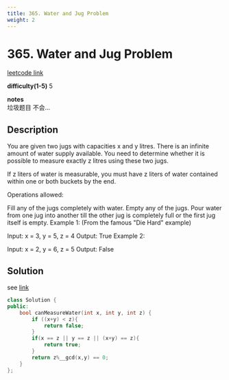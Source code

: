 ```yaml
---
title: 365. Water and Jug Problem
weight: 2
---
```

# 365. Water and Jug Problem

[leetcode link](https://leetcode.com/problems/water-and-jug-problem/)

**difficulty(1-5)** 
5

**notes**   
垃圾题目 不会...

## Description

You are given two jugs with capacities x and y litres. There is an infinite amount of water supply available. You need to determine whether it is possible to measure exactly z litres using these two jugs.

If z liters of water is measurable, you must have z liters of water contained within one or both buckets by the end.

Operations allowed:

Fill any of the jugs completely with water.
Empty any of the jugs.
Pour water from one jug into another till the other jug is completely full or the first jug itself is empty.
Example 1: (From the famous "Die Hard" example)

Input: x = 3, y = 5, z = 4
Output: True
Example 2:

Input: x = 2, y = 6, z = 5
Output: False

## Solution
see [link](https://www.youtube.com/watch?v=0Oef3MHYEC0)


```c++
class Solution {
public:
    bool canMeasureWater(int x, int y, int z) {
        if ((x+y) < z){
            return false;
        }
        if(x == z || y == z || (x+y) == z){
            return true;
        }
        return z%__gcd(x,y) == 0;
    }
};
```